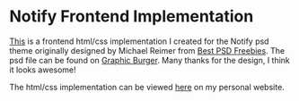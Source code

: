 # Notify Frontend Implementation

[This](http://www.johnmccann.io/#notify) is a frontend html/css implementation
I created for the Notify psd theme originally designed by Michael Reimer from
[Best PSD Freebies](http://bestpsdfreebies.com). The psd file can be found on
[Graphic Burger](http://graphicburger.com/notify-psd-theme/). Many thanks for
the design, I think it looks awesome!

The html/css implementation can be viewed
[here](http://www.johnmccann.io/notify/) on my personal website.


